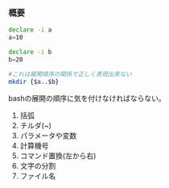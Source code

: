 ### 概要
```bash
declare -i a
a=10

declare -i b
b=20

#これは展開順序の関係で正しく表現出来ない
mkdir {$a..$b}
```

bashの展開の順序に気を付けなければならない。
1. 括弧
2. チルダ(~)
3. パラメータや変数
4. 計算機号
5. コマンド置換(左から右)
6. 文字の分割
7. ファイル名
